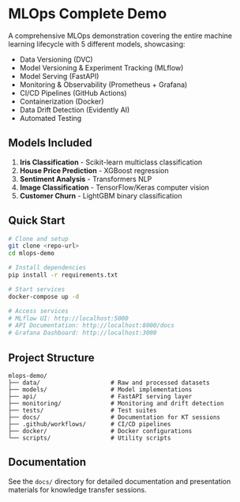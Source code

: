 # MLOps Complete Demo

A comprehensive MLOps demonstration covering the entire machine learning lifecycle with 5 different models, showcasing:

- Data Versioning (DVC)
- Model Versioning & Experiment Tracking (MLflow)
- Model Serving (FastAPI)
- Monitoring & Observability (Prometheus + Grafana)
- CI/CD Pipelines (GitHub Actions)
- Containerization (Docker)
- Data Drift Detection (Evidently AI)
- Automated Testing

## Models Included

1. **Iris Classification** - Scikit-learn multiclass classification
2. **House Price Prediction** - XGBoost regression
3. **Sentiment Analysis** - Transformers NLP
4. **Image Classification** - TensorFlow/Keras computer vision
5. **Customer Churn** - LightGBM binary classification

## Quick Start

```bash
# Clone and setup
git clone <repo-url>
cd mlops-demo

# Install dependencies
pip install -r requirements.txt

# Start services
docker-compose up -d

# Access services
# MLflow UI: http://localhost:5000
# API Documentation: http://localhost:8000/docs
# Grafana Dashboard: http://localhost:3000
```

## Project Structure

```
mlops-demo/
├── data/                    # Raw and processed datasets
├── models/                  # Model implementations
├── api/                     # FastAPI serving layer
├── monitoring/              # Monitoring and drift detection
├── tests/                   # Test suites
├── docs/                    # Documentation for KT sessions
├── .github/workflows/       # CI/CD pipelines
├── docker/                  # Docker configurations
└── scripts/                 # Utility scripts
```

## Documentation

See the `docs/` directory for detailed documentation and presentation materials for knowledge transfer sessions.